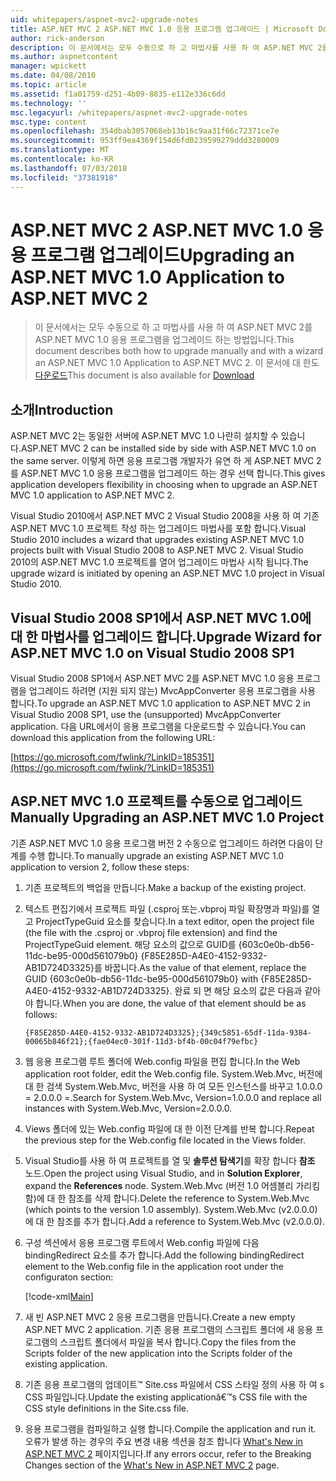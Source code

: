 ```yaml
---
uid: whitepapers/aspnet-mvc2-upgrade-notes
title: ASP.NET MVC 2 ASP.NET MVC 1.0 응용 프로그램 업그레이드 | Microsoft Docs
author: rick-anderson
description: 이 문서에서는 모두 수동으로 하 고 마법사를 사용 하 여 ASP.NET MVC 2를 ASP.NET MVC 1.0 응용 프로그램을 업그레이드 하는 방법입니다. 이 문서는 d에 대 한도 중...
ms.author: aspnetcontent
manager: wpickett
ms.date: 04/08/2010
ms.topic: article
ms.assetid: f1a01759-d251-4b09-8835-e112e336c6dd
ms.technology: ''
msc.legacyurl: /whitepapers/aspnet-mvc2-upgrade-notes
msc.type: content
ms.openlocfilehash: 354dbab3057068eb13b16c9aa31f66c72371ce7e
ms.sourcegitcommit: 953ff9ea4369f154d6fd0239599279ddd3280009
ms.translationtype: MT
ms.contentlocale: ko-KR
ms.lasthandoff: 07/03/2018
ms.locfileid: "37381918"
---
```

<a name="upgrading-an-aspnet-mvc-10-application-to-aspnet-mvc-2"></a><span data-ttu-id="c388e-104">ASP.NET MVC 2 ASP.NET MVC 1.0 응용 프로그램 업그레이드</span><span class="sxs-lookup"><span data-stu-id="c388e-104">Upgrading an ASP.NET MVC 1.0 Application to ASP.NET MVC 2</span></span>
====================
> <span data-ttu-id="c388e-105">이 문서에서는 모두 수동으로 하 고 마법사를 사용 하 여 ASP.NET MVC 2를 ASP.NET MVC 1.0 응용 프로그램을 업그레이드 하는 방법입니다.</span><span class="sxs-lookup"><span data-stu-id="c388e-105">This document describes both how to upgrade manually and with a wizard an ASP.NET MVC 1.0 Application to ASP.NET MVC 2.</span></span> <span data-ttu-id="c388e-106">이 문서에 대 한도 [다운로드](https://download.microsoft.com/download/F/1/6/F16F9AF9-8EF4-4845-BC97-639791D5699C/MVC2-Upgrade-Notes.pdf)</span><span class="sxs-lookup"><span data-stu-id="c388e-106">This document is also available for [Download](https://download.microsoft.com/download/F/1/6/F16F9AF9-8EF4-4845-BC97-639791D5699C/MVC2-Upgrade-Notes.pdf)</span></span>


## <a name="introduction"></a><span data-ttu-id="c388e-107">소개</span><span class="sxs-lookup"><span data-stu-id="c388e-107">Introduction</span></span>

<span data-ttu-id="c388e-108">ASP.NET MVC 2는 동일한 서버에 ASP.NET MVC 1.0 나란히 설치할 수 있습니다.</span><span class="sxs-lookup"><span data-stu-id="c388e-108">ASP.NET MVC 2 can be installed side by side with ASP.NET MVC 1.0 on the same server.</span></span> <span data-ttu-id="c388e-109">이렇게 하면 응용 프로그램 개발자가 유연 하 게 ASP.NET MVC 2를 ASP.NET MVC 1.0 응용 프로그램을 업그레이드 하는 경우 선택 합니다.</span><span class="sxs-lookup"><span data-stu-id="c388e-109">This gives application developers flexibility in choosing when to upgrade an ASP.NET MVC 1.0 application to ASP.NET MVC 2.</span></span>

<span data-ttu-id="c388e-110">Visual Studio 2010에서 ASP.NET MVC 2 Visual Studio 2008을 사용 하 여 기존 ASP.NET MVC 1.0 프로젝트 작성 하는 업그레이드 마법사를 포함 합니다.</span><span class="sxs-lookup"><span data-stu-id="c388e-110">Visual Studio 2010 includes a wizard that upgrades existing ASP.NET MVC 1.0 projects built with Visual Studio 2008 to ASP.NET MVC 2.</span></span> <span data-ttu-id="c388e-111">Visual Studio 2010의 ASP.NET MVC 1.0 프로젝트를 열어 업그레이드 마법사 시작 됩니다.</span><span class="sxs-lookup"><span data-stu-id="c388e-111">The upgrade wizard is initiated by opening an ASP.NET MVC 1.0 project in Visual Studio 2010.</span></span>

## <a name="upgrade-wizard-for-aspnet-mvc-10-on-visual-studio-2008-sp1"></a><span data-ttu-id="c388e-112">Visual Studio 2008 SP1에서 ASP.NET MVC 1.0에 대 한 마법사를 업그레이드 합니다.</span><span class="sxs-lookup"><span data-stu-id="c388e-112">Upgrade Wizard for ASP.NET MVC 1.0 on Visual Studio 2008 SP1</span></span>

<span data-ttu-id="c388e-113">Visual Studio 2008 SP1에서 ASP.NET MVC 2를 ASP.NET MVC 1.0 응용 프로그램을 업그레이드 하려면 (지원 되지 않는) MvcAppConverter 응용 프로그램을 사용 합니다.</span><span class="sxs-lookup"><span data-stu-id="c388e-113">To upgrade an ASP.NET MVC 1.0 application to ASP.NET MVC 2 in Visual Studio 2008 SP1, use the (unsupported) MvcAppConverter application.</span></span> <span data-ttu-id="c388e-114">다음 URL에서이 응용 프로그램을 다운로드할 수 있습니다.</span><span class="sxs-lookup"><span data-stu-id="c388e-114">You can download this application from the following URL:</span></span>

[https://go.microsoft.com/fwlink/?LinkID=185351](https://go.microsoft.com/fwlink/?LinkID=185351)

## <a name="manually-upgrading-an-aspnet-mvc-10-project"></a><span data-ttu-id="c388e-115">ASP.NET MVC 1.0 프로젝트를 수동으로 업그레이드</span><span class="sxs-lookup"><span data-stu-id="c388e-115">Manually Upgrading an ASP.NET MVC 1.0 Project</span></span>

<span data-ttu-id="c388e-116">기존 ASP.NET MVC 1.0 응용 프로그램 버전 2 수동으로 업그레이드 하려면 다음이 단계를 수행 합니다.</span><span class="sxs-lookup"><span data-stu-id="c388e-116">To manually upgrade an existing ASP.NET MVC 1.0 application to version 2, follow these steps:</span></span>

1. <span data-ttu-id="c388e-117">기존 프로젝트의 백업을 만듭니다.</span><span class="sxs-lookup"><span data-stu-id="c388e-117">Make a backup of the existing project.</span></span>
2. <span data-ttu-id="c388e-118">텍스트 편집기에서 프로젝트 파일 (.csproj 또는.vbproj 파일 확장명과 파일)를 열고 ProjectTypeGuid 요소를 찾습니다.</span><span class="sxs-lookup"><span data-stu-id="c388e-118">In a text editor, open the project file (the file with the .csproj or .vbproj file extension) and find the ProjectTypeGuid element.</span></span> <span data-ttu-id="c388e-119">해당 요소의 값으로 GUID를 {603c0e0b-db56-11dc-be95-000d561079b0} {F85E285D-A4E0-4152-9332-AB1D724D3325}를 바꿉니다.</span><span class="sxs-lookup"><span data-stu-id="c388e-119">As the value of that element, replace the GUID {603c0e0b-db56-11dc-be95-000d561079b0} with {F85E285D-A4E0-4152-9332-AB1D724D3325}.</span></span> <span data-ttu-id="c388e-120">완료 되 면 해당 요소의 값은 다음과 같아야 합니다.</span><span class="sxs-lookup"><span data-stu-id="c388e-120">When you are done, the value of that element should be as follows:</span></span> 

    `{F85E285D-A4E0-4152-9332-AB1D724D3325};{349c5851-65df-11da-9384-00065b846f21};{fae04ec0-301f-11d3-bf4b-00c04f79efbc}`
3. <span data-ttu-id="c388e-121">웹 응용 프로그램 루트 폴더에 Web.config 파일을 편집 합니다.</span><span class="sxs-lookup"><span data-stu-id="c388e-121">In the Web application root folder, edit the Web.config file.</span></span> <span data-ttu-id="c388e-122">System.Web.Mvc, 버전에 대 한 검색 System.Web.Mvc, 버전을 사용 하 여 모든 인스턴스를 바꾸고 1.0.0.0 = 2.0.0.0 =.</span><span class="sxs-lookup"><span data-stu-id="c388e-122">Search for System.Web.Mvc, Version=1.0.0.0 and replace all instances with System.Web.Mvc, Version=2.0.0.0.</span></span>
4. <span data-ttu-id="c388e-123">Views 폴더에 있는 Web.config 파일에 대 한 이전 단계를 반복 합니다.</span><span class="sxs-lookup"><span data-stu-id="c388e-123">Repeat the previous step for the Web.config file located in the Views folder.</span></span>
5. <span data-ttu-id="c388e-124">Visual Studio를 사용 하 여 프로젝트를 열 및 **솔루션 탐색기**를 확장 합니다 **참조** 노드.</span><span class="sxs-lookup"><span data-stu-id="c388e-124">Open the project using Visual Studio, and in **Solution Explorer**, expand the **References** node.</span></span> <span data-ttu-id="c388e-125">System.Web.Mvc (버전 1.0 어셈블리 가리킴 함)에 대 한 참조를 삭제 합니다.</span><span class="sxs-lookup"><span data-stu-id="c388e-125">Delete the reference to System.Web.Mvc (which points to the version 1.0 assembly).</span></span> <span data-ttu-id="c388e-126">System.Web.Mvc (v2.0.0.0)에 대 한 참조를 추가 합니다.</span><span class="sxs-lookup"><span data-stu-id="c388e-126">Add a reference to System.Web.Mvc (v2.0.0.0).</span></span>
6. <span data-ttu-id="c388e-127">구성 섹션에서 응용 프로그램 루트에서 Web.config 파일에 다음 bindingRedirect 요소를 추가 합니다.</span><span class="sxs-lookup"><span data-stu-id="c388e-127">Add the following bindingRedirect element to the Web.config file in the application root under the configuraton section:</span></span>   

    [!code-xml[Main](aspnet-mvc2-upgrade-notes/samples/sample1.xml)]
7. <span data-ttu-id="c388e-128">새 빈 ASP.NET MVC 2 응용 프로그램을 만듭니다.</span><span class="sxs-lookup"><span data-stu-id="c388e-128">Create a new empty ASP.NET MVC 2 application.</span></span> <span data-ttu-id="c388e-129">기존 응용 프로그램의 스크립트 폴더에 새 응용 프로그램의 스크립트 폴더에서 파일을 복사 합니다.</span><span class="sxs-lookup"><span data-stu-id="c388e-129">Copy the files from the Scripts folder of the new application into the Scripts folder of the existing application.</span></span>
8. <span data-ttu-id="c388e-130">기존 응용 프로그램의 업데이트™ Site.css 파일에서 CSS 스타일 정의 사용 하 여 s CSS 파일입니다.</span><span class="sxs-lookup"><span data-stu-id="c388e-130">Update the existing applicationâ€™s CSS file with the CSS style definitions in the Site.css file.</span></span>
9. <span data-ttu-id="c388e-131">응용 프로그램을 컴파일하고 실행 합니다.</span><span class="sxs-lookup"><span data-stu-id="c388e-131">Compile the application and run it.</span></span> <span data-ttu-id="c388e-132">오류가 발생 하는 경우의 주요 변경 내용 섹션을 참조 합니다 [What's New in ASP.NET MVC 2](https://go.microsoft.com/fwlink/?LinkID=185038) 페이지입니다.</span><span class="sxs-lookup"><span data-stu-id="c388e-132">If any errors occur, refer to the Breaking Changes section of the [What's New in ASP.NET MVC 2](https://go.microsoft.com/fwlink/?LinkID=185038) page.</span></span>
